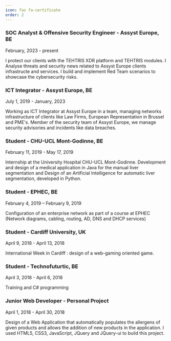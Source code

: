 ```yaml
---
icon: fas fa-certificate
order: 2
---
```


### SOC Analyst & Offensive Security Engineer - Assyst Europe, BE
February, 2023 - present

I protect our clients with the TEHTRIS XDR platform and TEHTRIS modules. 
I Analyse threats and security news related to Assyst Europe clients infrastructe and services.
I build and implement Red Team scenarios to showcase the cybersecurity risks.

### ICT Integrator - Assyst Europe, BE
July 1, 2019 - January, 2023

Working as ICT Integrator at Assyst Europe in a team, managing networks infrastructure of clients like Law Firms, European Representation in Brussel and PME's. Member of the security team of Assyst Europe, we manage security advisories and incidents like data breaches.

### Student - CHU-UCL Mont-Godinne, BE 
February 11, 2019 - May 17, 2019

Internship at the University Hospital CHU-UCL Mont-Godinne. Development and design of a medical application in Java for the manual liver segmentation and Design of an Artificial Intelligence for automatic liver segmentation, developed in Python.

### Student - EPHEC, BE
February 4, 2019 – February 9, 2019

Configuration of an enterprise network as part of a course at EPHEC (Network diagrams, cabling, routing, AD, DNS and DHCP services)

### Student - Cardiff University, UK
April 9, 2018 - April 13, 2018

International Week in Cardiff : design of a web-gaming oriented game.

### Student - Technofuturtic, BE
April 3, 2018 - April 6, 2018

Training and C# programming

### Junior Web Developer - Personal Project
April 1, 2018 - April 30, 2018

Design of a Web Application that automatically populates the allergens of given products and allows the addition of new products in the application. 
I used HTML5, CSS3, JavaScript, JQuery and JQuery-ui to build this project.